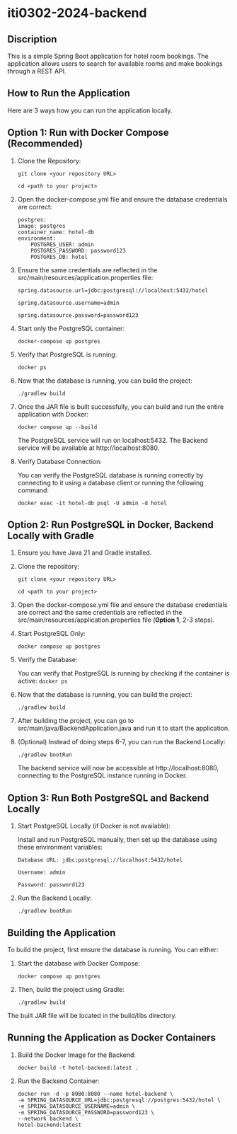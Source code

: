 # iti0302-2024-backend



## Discription  
This is a simple Spring Boot application for hotel room bookings. 
The application allows users to search for available rooms and make bookings through a REST API.

## How to Run the Application

Here are 3 ways how you can run the application locally.

## Option 1: Run with Docker Compose (Recommended)

1. Clone the Repository:

    ```git clone <your repository URL>```

    ```cd <path to your project>```

2. Open the docker-compose.yml file and ensure the database credentials are correct:
    ```
    postgres:
    image: postgres
    container_name: hotel-db
    environment:
        POSTGRES_USER: admin
        POSTGRES_PASSWORD: password123
        POSTGRES_DB: hotel
    ```

3. Ensure the same credentials are reflected in the src/main/resources/application.properties file:

    ```spring.datasource.url=jdbc:postgresql://localhost:5432/hotel```

    ```spring.datasource.username=admin```

    ```spring.datasource.password=password123```

4. Start only the PostgreSQL container:
    
    ```docker-compose up postgres```

5. Verify that PostgreSQL is running:

    ```docker ps```

6. Now that the database is running, you can build the project:

    ```./gradlew build```


7. Once the JAR file is built successfully, you can build and run the entire application with Docker:

    ```docker compose up --build```

    The PostgreSQL service will run on localhost:5432.
    The Backend service will be available at http://localhost:8080.

8. Verify Database Connection:

    You can verify the PostgreSQL database is running correctly by connecting to it using a database client or running the following command:

    ```docker exec -it hotel-db psql -U admin -d hotel```


## Option 2: Run PostgreSQL in Docker, Backend Locally with Gradle

1. Ensure you have Java 21 and Gradle installed.  


2. Clone the repository:  

    ```git clone <your repository URL>```

    ```cd <path to your project>```

3. Open the docker-compose.yml file and ensure the database credentials are correct and the same credentials are reflected in the src/main/resources/application.properties file (**0ption 1**, 2-3 steps).

4. Start PostgreSQL Only:

    ```docker compose up postgres```

5. Verify the Database:

    You can verify that PostgreSQL is running by checking if the container is active:
    ```docker ps```

6. Now that the database is running, you can build the project:

    ```./gradlew build```

7. After building the project, you can go to src/main/java/BackendApplication.java and run it to start the application.

8. (Optional) Instead of doing steps 6-7, you can run the Backend Locally:

    ```./gradlew bootRun```

    The backend service will now be accessible at http://localhost:8080, connecting to the PostgreSQL instance running in Docker.


## Option 3: Run Both PostgreSQL and Backend Locally

1. Start PostgreSQL Locally (if Docker is not available):

    Install and run PostgreSQL manually, then set up the database using these environment variables:

    ```Database URL: jdbc:postgresql://localhost:5432/hotel```

    ```Username: admin```

    ```Password: password123```

2. Run the Backend Locally:

    ```./gradlew bootRun```

## Building the Application
To build the project, first ensure the database is running. You can either:

1. Start the database with Docker Compose:

    ```docker compose up postgres```

2. Then, build the project using Gradle:

    ```./gradlew build```

The built JAR file will be located in the build/libs directory.

## Running the Application as Docker Containers

1. Build the Docker Image for the Backend:

    ```docker build -t hotel-backend:latest .```

2. Run the Backend Container:
    ```
    docker run -d -p 8080:8080 --name hotel-backend \
    -e SPRING_DATASOURCE_URL=jdbc:postgresql://postgres:5432/hotel \
    -e SPRING_DATASOURCE_USERNAME=admin \
    -e SPRING_DATASOURCE_PASSWORD=password123 \
    --network backend \
    hotel-backend:latest
    ```
